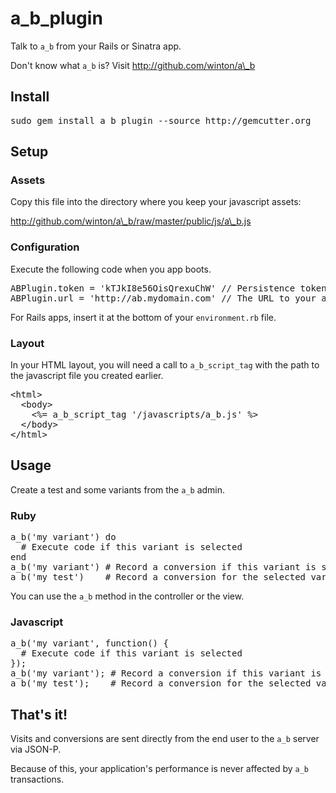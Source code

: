 a\_b\_plugin
============

Talk to <code>a\_b</code> from your Rails or Sinatra app.

Don't know what <code>a\_b</code> is? Visit http://github.com/winton/a\_b

Install
-------

<pre>
sudo gem install a_b_plugin --source http://gemcutter.org
</pre>

Setup
-----

### Assets

Copy this file into the directory where you keep your javascript assets:

http://github.com/winton/a\_b/raw/master/public/js/a\_b.js

### Configuration

Execute the following code when you app boots.

<pre>
ABPlugin.token = 'kTJkI8e56OisQrexuChW' // Persistence token from one of your a_b users
ABPlugin.url = 'http://ab.mydomain.com' // The URL to your a_b server
</pre>

For Rails apps, insert it at the bottom of your <code>environment.rb</code> file.

### Layout

In your HTML layout, you will need a call to <code>a\_b\_script_tag</code> with the path to the javascript file you created earlier.

<pre>
&lt;html&gt;
  &lt;body&gt;
    &lt;%= a_b_script_tag '/javascripts/a_b.js' %&gt;
  &lt;/body&gt;
&lt;/html&gt;
</pre>

Usage
-----

Create a test and some variants from the <code>a_b</code> admin.

### Ruby

<pre>
a_b('my variant') do
  # Execute code if this variant is selected
end
a_b('my variant') # Record a conversion if this variant is selected
a_b('my test')    # Record a conversion for the selected variant of this test
</pre>

You can use the <code>a\_b</code> method in the controller or the view.

### Javascript

<pre>
a_b('my variant', function() {
  # Execute code if this variant is selected
});
a_b('my variant'); # Record a conversion if this variant is selected
a_b('my test');    # Record a conversion for the selected variant of this test
</pre>

That's it!
----------

Visits and conversions are sent directly from the end user to the <code>a\_b</code> server via JSON-P.

Because of this, your application's performance is never affected by <code>a\_b</code> transactions.